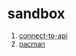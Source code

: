 # sandbox

<ol>
  <li>
    <a href="https://yurifyodorov.github.io/sandbox/connect-to-api/">connect-to-api</a>
  </li>
  <li>
    <a href="https://yurifyodorov.github.io/sandbox/pacman/">pacman</a>
  </li>
</ol>
